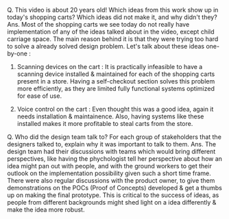 Q. This video is about 20 years old! Which ideas from this work show up in today's shopping carts? Which ideas did not make it,
and why didn't they?
Ans. Most of the shopping carts we see today do not really have implementation of any of the ideas talked about in the video, except child carriage space. 
The main reason behind it is that they were trying too hard to solve a already solved design problem. Let's talk about these ideas one-by-one :
1. Scanning devices on the cart : It is practically infeasible to have a scanning device installed & maintained for each of the shopping carts present in a store.
Having a self-checkout section solves this problem more efficiently, as they are limited fully functional systems optimized for ease of use.

2. Voice control on the cart : Even thought this was a good idea, again it needs installation & maintainence. Also, having systems like these installed
makes it more profitable to steal carts from the store.

Q. Who did the design team talk to? For each group of stakeholders that the designers talked to, explain why it was important to talk to them.
Ans. The design team had their discussions with teams which would bring different perspectives, like having the phychologist tell her perspective
about how an idea might pan out with people, and with the ground workers to get their outlook on the implementation possibility given such a short
time frame. There were also regular discussions with the product owner, to give them demonstrations on the POCs (Proof of Concepts) developed & get a
thumbs up on making the final prototype.
This is critical to the success of ideas, as people from different backgrounds might shed light on a idea differently & make the idea more robust.
